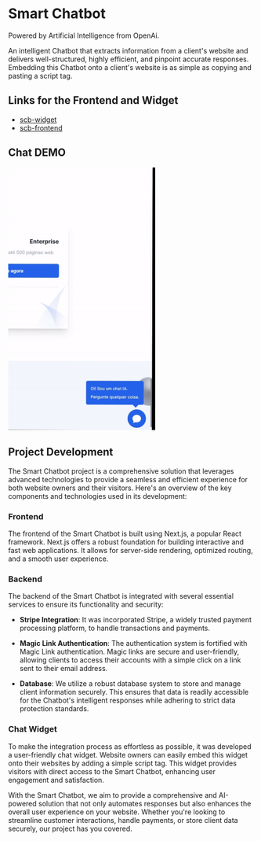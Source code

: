 # Smart Chatbot

Powered by Artificial Intelligence from OpenAi.

An intelligent Chatbot that extracts information from a client's website and delivers well-structured, highly efficient, and pinpoint accurate responses. Embedding this Chatbot onto a client's website is as simple as copying and pasting a script tag.

## Links for the Frontend and Widget

- [scb-widget](https://github.com/lucasfeklein/scb-widget)
- [scb-frontend](https://github.com/lucasfeklein/scb-frontend)

## Chat DEMO

<img src="./scbgif.gif" width="300"/>

## Project Development

The Smart Chatbot project is a comprehensive solution that leverages advanced technologies to provide a seamless and efficient experience for both website owners and their visitors. Here's an overview of the key components and technologies used in its development:

### Frontend

The frontend of the Smart Chatbot is built using Next.js, a popular React framework. Next.js offers a robust foundation for building interactive and fast web applications. It allows for server-side rendering, optimized routing, and a smooth user experience.

### Backend

The backend of the Smart Chatbot is integrated with several essential services to ensure its functionality and security:

- **Stripe Integration**: It was incorporated Stripe, a widely trusted payment processing platform, to handle transactions and payments.

- **Magic Link Authentication**: The authentication system is fortified with Magic Link authentication. Magic links are secure and user-friendly, allowing clients to access their accounts with a simple click on a link sent to their email address.

- **Database**: We utilize a robust database system to store and manage client information securely. This ensures that data is readily accessible for the Chatbot's intelligent responses while adhering to strict data protection standards.

### Chat Widget

To make the integration process as effortless as possible, it was developed a user-friendly chat widget. Website owners can easily embed this widget onto their websites by adding a simple script tag. This widget provides visitors with direct access to the Smart Chatbot, enhancing user engagement and satisfaction.

With the Smart Chatbot, we aim to provide a comprehensive and AI-powered solution that not only automates responses but also enhances the overall user experience on your website. Whether you're looking to streamline customer interactions, handle payments, or store client data securely, our project has you covered.
